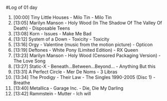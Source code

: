#Log of 01 day

1. [00:00] Tiny Little Houses - Milo Tin - Milo Tin
1. [13:05] Marilyn Manson - Holy Wood (In The Shadow Of The Valley Of Death) - Disposable Teens
1. [13:08] Korn - Issues - Make Me Bad
1. [13:12] System of a Down - Toxicity - Toxicity
1. [13:16] Orgy - Valentine (music from the motion picture) - Opticon
1. [13:19] Deftones - White Pony (Limited Edition) - RX Queen
1. [13:23] Marilyn Manson - Holy Wood (Censored Packaging Version) - The Love Song
1. [13:27] Static-X - Beneath...Between...Beyond... - Anything But this
1. [13:31] A Perfect Circle - Mer De Noms - 3 Libras
1. [13:34] The Prodigy - Their Law - The Singles 1990-2005 (Disc 1) - Breathe
1. [13:40] Metallica - Garage Inc. - Die, Die My Darling
1. [13:42] Rammstein - Mutter - Ich will
